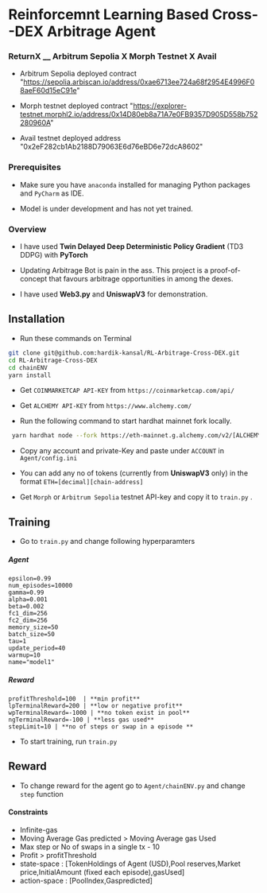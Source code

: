 
# Reinforcemnt Learning Based Cross--DEX Arbitrage Agent



### ReturnX __ Arbitrum Sepolia X Morph Testnet X Avail

- Arbitrum Sepolia deployed contract "https://sepolia.arbiscan.io/address/0xae6713ee724a68f2954E4996F08aeF60d15eC91e"
  
- Morph testnet deployed contract "https://explorer-testnet.morphl2.io/address/0x14D80eb8a71A7e0FB9357D905D558b752280960A"

- Avail testnet deployed address "0x2eF282cb1Ab2188D79063E6d76eBD6e72dcA8602"



### Prerequisites

- Make sure you have `anaconda` installed for managing Python packages and `PyCharm` as IDE.
 
- Model is under development and has not yet trained.

 
### Overview  


- I have used **Twin Delayed Deep Deterministic Policy Gradient** (TD3 DDPG) with **PyTorch**
  
- Updating Arbitrage Bot is pain in the ass. This project is a proof-of-concept that favours arbitrage opportunities in among the dexes.
- I have used **Web3.py** and **UniswapV3** for demonstration.
 



## Installation

- Run these commands on Terminal

```bash
git clone git@github.com:hardik-kansal/RL-Arbitrage-Cross-DEX.git
cd RL-Arbitrage-Cross-DEX
cd chainENV 
yarn install
```

- Get `COINMARKETCAP API-KEY` from `https://coinmarketcap.com/api/`  
  
- Get `ALCHEMY API-KEY` from `https://www.alchemy.com/`


- Run the following command to start hardhat mainnet fork locally.
  
```bash
 yarn hardhat node --fork https://eth-mainnet.g.alchemy.com/v2/[ALCHEMY API-KEY]
```



- Copy any account and private-Key and paste under `ACCOUNT` in `Agent/config.ini`

- You can add any no of tokens (currently from **UniswapV3** only) in the format `ETH=[decimal][chain-address]`

- Get `Morph` or `Arbitrum Sepolia` testnet API-key and copy it to `train.py` .





## Training

- Go to `train.py` and change following hyperparamters

##### Agent

```
epsilon=0.99  
num_episodes=10000
gamma=0.99
alpha=0.001
beta=0.002
fc1_dim=256
fc2_dim=256
memory_size=50
batch_size=50
tau=1
update_period=40
warmup=10
name="model1"
```



##### Reward

```
profitThreshold=100  | **min profit**
lpTerminalReward=200 | **low or negative profit**
wpTerminalReward=-1000 | **no token exist in pool**
ngTerminalReward=-100 | **less gas used**
stepLimit=10 | **no of steps or swap in a episode **
```

- To start training, run `train.py`




## Reward 

- To change reward for the agent go to `Agent/chainENV.py` and change `step` function

  
#### Constraints
- Infinite-gas
- Moving Average Gas predicted > Moving Average gas Used
- Max step or No of swaps in a single tx - 10
- Profit > profitThreshold
- state-space :  [TokenHoldings of Agent (USD),Pool reserves,Market price,InitialAmount (fixed each episode),gasUsed]
- action-space : [PoolIndex,Gaspredicted]
